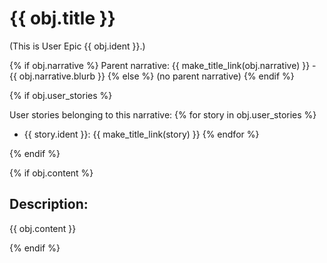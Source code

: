 # {{ obj.title }}
(This is User Epic {{ obj.ident }}.)

{% if obj.narrative %}
Parent narrative: {{ make_title_link(obj.narrative) }} - {{ obj.narrative.blurb }}
{% else %}
(no parent narrative)
{% endif %}

{% if obj.user_stories %}

User stories belonging to this narrative:
{% for story in obj.user_stories %}
* {{ story.ident }}: {{ make_title_link(story) }}
{% endfor %}

{% endif %}

{% if obj.content %}

## Description:

{{ obj.content }}

{% endif %}
